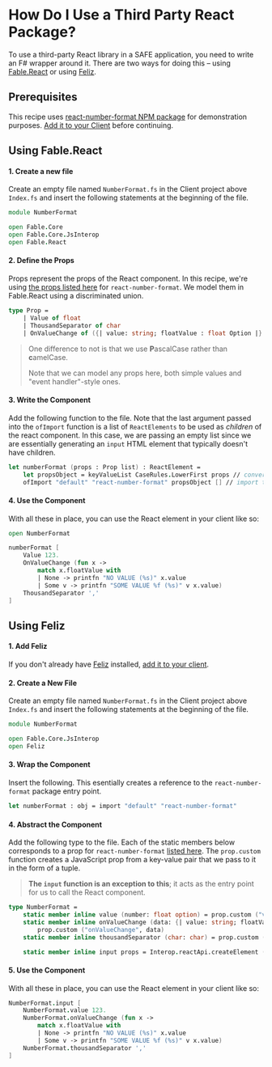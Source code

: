 # How Do I Use a Third Party React Package?

To use a third-party React library in a SAFE application, you need to write an F# wrapper around it. There are two ways for doing this – using [Fable.React](https://www.nuget.org/packages/Fable.React/) or using [Feliz](https://zaid-ajaj.github.io/Feliz/).

## Prerequisites

This recipe uses [react-number-format NPM package](https://www.npmjs.com/package/react-number-format) for demonstration purposes. [Add it to your Client](../../package-management/add-npm-package-to-client) before continuing.

## Using Fable.React

#### 1. Create a new file

Create an empty file named `NumberFormat.fs` in the Client project above `Index.fs` and insert the following statements at the beginning of the file.

```fsharp
module NumberFormat

open Fable.Core
open Fable.Core.JsInterop
open Fable.React
```

#### 2. Define the Props
Props represent the props of the React component. In this recipe, we're using [the props listed here](https://github.com/s-yadav/react-number-format#Props) for `react-number-format`. We model them in Fable.React using a discriminated union.

```fsharp
type Prop =
    | Value of float
    | ThousandSeparator of char
    | OnValueChange of ({| value: string; floatValue : float Option |} -> unit)
```

> One difference to not is that we use **P**ascalCase rather than **c**amelCase.
>
> Note that we can model any props here, both simple values and "event handler"-style ones.

#### 3. Write the Component
Add the following function to the file. Note that the last argument passed into the `ofImport` function is a list of `ReactElements` to be used as *children* of the react component. In this case, we are passing an empty list since we are essentially generating an `input` HTML element that typically doesn't have children.

```fsharp
let numberFormat (props : Prop list) : ReactElement =
    let propsObject = keyValueList CaseRules.LowerFirst props // converts Props to JS object
    ofImport "default" "react-number-format" propsObject [] // import the default function/object from react-number-format
```

#### 4. Use the Component
With all these in place, you can use the React element in your client like so:

```fsharp
open NumberFormat

numberFormat [
    Value 123.
    OnValueChange (fun x ->
        match x.floatValue with
        | None -> printfn "NO VALUE (%s)" x.value
        | Some v -> printfn "SOME VALUE %f (%s)" v x.value)
    ThousandSeparator ','
]
```

## Using Feliz

#### 1. Add Feliz
If you don't already have [Feliz](https://www.nuget.org/packages/Feliz/) installed, [add it to your client](../../ui/add-feliz).

#### 2. Create a New File
Create an empty file named `NumberFormat.fs` in the Client project above `Index.fs` and insert the following statements at the beginning of the file.

```fsharp
module NumberFormat

open Fable.Core.JsInterop
open Feliz
```

#### 3. Wrap the Component
Insert the following. This esentially creates a reference to the `react-number-format` package entry point.

```fsharp
let numberFormat : obj = import "default" "react-number-format"
```

#### 4. Abstract the Component
Add the following type to the file. Each of the static members below corresponds to a prop for `react-number-format` [listed here](https://github.com/s-yadav/react-number-format#Props). The `prop.custom` function creates a JavaScript prop from a key-value pair that we pass to it in the form of a tuple.

> **The `input` function is an exception to this**; it acts as the entry point for us to call the React component.

```fsharp
type NumberFormat =
    static member inline value (number: float option) = prop.custom ("value", number)
    static member inline onValueChange (data: {| value: string; floatValue : float Option |} -> unit) =
        prop.custom ("onValueChange", data)
    static member inline thousandSeparator (char: char) = prop.custom ("thousandSeparator", char)

    static member inline input props = Interop.reactApi.createElement (numberFormat, createObj !!props)
```

#### 5. Use the Component

With all these in place, you can use the React element in your client like so:

```fsharp
NumberFormat.input [
    NumberFormat.value 123.
    NumberFormat.onValueChange (fun x ->
        match x.floatValue with
        | None -> printfn "NO VALUE (%s)" x.value
        | Some v -> printfn "SOME VALUE %f (%s)" v x.value)
    NumberFormat.thousandSeparator ','
]
```